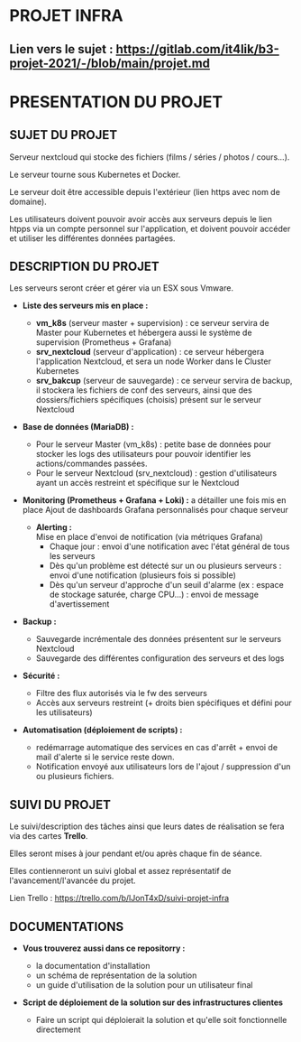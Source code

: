 # PROJET INFRA

## Lien vers le sujet : https://gitlab.com/it4lik/b3-projet-2021/-/blob/main/projet.md

# PRESENTATION DU PROJET

## **SUJET DU PROJET**

Serveur nextcloud qui stocke des fichiers (films / séries / photos / cours...).

Le serveur tourne sous Kubernetes et Docker. 

Le serveur doit être accessible depuis l'extérieur (lien https avec nom de domaine).

Les utilisateurs doivent pouvoir avoir accès aux serveurs depuis le lien htpps via un compte personnel sur l'application, et doivent pouvoir accéder et utiliser les différentes données partagées.

##  **DESCRIPTION DU PROJET** 

Les serveurs seront créer et gérer via un ESX sous Vmware.

- **Liste des serveurs mis en place :**
    - **vm_k8s** (serveur master + supervision) : ce serveur servira de Master pour Kubernetes et hébergera aussi le système de supervision (Prometheus + Grafana)
    - **srv_nextcloud** (serveur d'application) : ce serveur hébergera l'application Nextcloud, et sera un node Worker dans le Cluster Kubernetes
    - **srv_bakcup** (serveur de sauvegarde) : ce serveur servira de backup, il stockera les fichiers de conf des serveurs, ainsi que des dossiers/fichiers spécifiques (choisis) présent sur le serveur Nextcloud

- **Base de données (MariaDB) :**
    - Pour le serveur Master (vm_k8s) : petite base de données pour stocker les logs des utilisateurs pour pouvoir identifier les actions/commandes passées.
    - Pour le serveur Nextcloud (srv_nextcloud) : gestion d'utilisateurs ayant un accès restreint et spécifique sur le Nextcloud 


- **Monitoring (Prometheus + Grafana + Loki) :** a détailler une fois mis en place 
Ajout de dashboards Grafana personnalisés pour chaque serveur

    - **Alerting :**  
Mise en place d'envoi de notification (via métriques Grafana) 
        - Chaque jour : envoi d'une notification avec l'état général de tous les serveurs 
        - Dès qu'un problème est détecté sur un ou plusieurs serveurs : envoi d'une notification (plusieurs fois si possible)
        - Dès qu'un serveur d'approche d'un seuil d'alarme (ex : espace de stockage saturée, charge CPU...) : envoi de message d'avertissement 


- **Backup :** 
    - Sauvegarde incrémentale des données présentent sur le serveurs Nextcloud
    - Sauvegarde des différentes configuration des serveurs et des logs

- **Sécurité :** 
    - Filtre des flux autorisés via le fw des serveurs
    - Accès aux serveurs restreint (+ droits bien spécifiques et défini pour les utilisateurs)

- **Automatisation (déploiement de scripts) :**
    - redémarrage automatique des services en cas d'arrêt + envoi de mail d'alerte si le service reste down. 
    - Notification envoyé aux utilisateurs lors de l'ajout / suppression d'un ou plusieurs fichiers. 

## **SUIVI DU PROJET** 

Le suivi/description des tâches ainsi que leurs dates de réalisation se fera via des cartes **Trello**.

Elles seront mises à jour pendant et/ou après chaque fin de séance. 

Elles contienneront un suivi global et assez représentatif de l'avancement/l'avancée du projet. 

Lien Trello : https://trello.com/b/lJonT4xD/suivi-projet-infra


## DOCUMENTATIONS 

- **Vous trouverez aussi dans ce repositorry :** 
    - la documentation d'installation 
    - un schéma de représentation de la solution 
    - un guide d'utilisation de la solution pour un utilisateur final


- **Script de déploiement de la solution sur des infrastructures clientes**
    - Faire un script qui déploierait la solution et qu'elle soit fonctionnelle directement 
    

